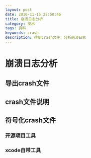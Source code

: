 ```yaml
---
layout: post
date: 2016-11-15 22:50:46
title: 崩溃日志分析
category: 技术
tags: 资料
keywords: crash
description: 得到crash文件，分析崩溃日志
---
```


# 崩溃日志分析

## 导出crash文件

## crash文件说明


## 符号化crash文件


### 开源项目工具

### xcode自带工具


